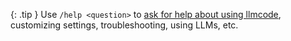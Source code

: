 {: .tip }
Use `/help <question>` to 
[ask for help about using llmcode](/docs/troubleshooting/support.html),
customizing settings, troubleshooting, using LLMs, etc.

